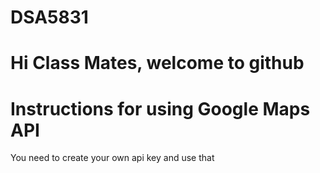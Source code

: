 # DSA5831

# Hi Class Mates, welcome to github

# Instructions for using Google Maps API
You need to create your own api key and use that
